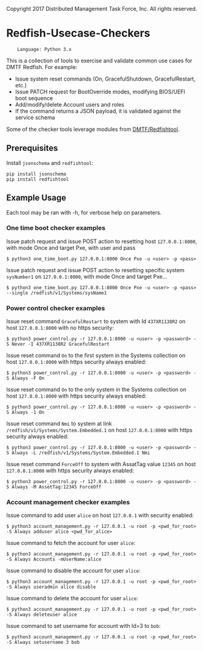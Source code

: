 
Copyright 2017 Distributed Management Task Force, Inc. All rights reserved.

# Redfish-Usecase-Checkers

        Language: Python 3.x
        
This is a collection of tools to exercise and validate common use cases for DMTF Redfish. For example:

* Issue system reset commands (On, GracefulShutdown, GracefulRestart, etc.)
* Issue PATCH request for BootOverride modes, modifying BIOS/UEFI boot sequence
* Add/modify/delete Account users and roles
* If the command returns a JSON payload, it is validated against the service schema

Some of the checker tools leverage modules from [DMTF/Redfishtool](https://github.com/DMTF/Redfishtool).

## Prerequisites

Install `jsonschema` and `redfishtool`:

```
pip install jsonschema
pip install redfishtool
```

## Example Usage

Each tool may be ran with -h, for verbose help on parameters.

### One time boot checker examples

Issue patch request and issue POST action to resetting host `127.0.0.1:8000`, with mode Once and target Pxe, with user and pass

```
$ python3 one_time_boot.py 127.0.0.1:8000 Once Pxe -u <user> -p <pass>
```

Issue patch request and issue POST action to resetting specific system `sysNumber1` on `127.0.0.1:8000`, with mode Once and target Pxe...

```
$ python3 one_time_boot.py 127.0.0.1:8000 Once Pxe -u <user> -p <pass> --single /redfish/v1/Systems/sysName1
```

### Power control checker examples

Issue reset command `GracefulRestart` to system with Id `437XR1138R2` on host `127.0.0.1:8000` with no https security:

```
$ python3 power_control.py -r 127.0.0.1:8000 -u <user> -p <password> -S Never -I 437XR1138R2 GracefulRestart
```

Issue reset command `On` to the first system in the Systems collection on host `127.0.0.1:8000` with https security always enabled:

```
$ python3 power_control.py -r 127.0.0.1:8000 -u <user> -p <password> -S Always -F On
```

Issue reset command `On` to the only system in the Systems collection on host `127.0.0.1:8000` with https security always enabled:

```
$ python3 power_control.py -r 127.0.0.1:8000 -u <user> -p <password> -S Always -1 On
```

Issue reset command `Nmi` to system at link `/redfish/v1/Systems/System.Embedded.1` on host `127.0.0.1:8000` with https security always enabled:

```
$ python3 power_control.py -r 127.0.0.1:8000 -u <user> -p <password> -S Always -L /redfish/v1/Systems/System.Embedded.1 Nmi
```

Issue reset command `ForceOff` to system with AssatTag value `12345` on host `127.0.0.1:8000` with https security always enabled:

```
$ python3 power_control.py -r 127.0.0.1:8000 -u <user> -p <password> -S Always -M AssetTag:12345 ForceOff
```


### Account management checker examples


Issue command to add user `alice` on host `127.0.0.1` with security enabled:
```
$ python3 account_management.py -r 127.0.0.1 -u root -p <pwd_for_root> -S Always adduser alice <pwd_for_alice>
```

Issue command to fetch the account for user `alice`:
```
$ python3 account_management.py -r 127.0.0.1 -u root -p <pwd_for_root> -S Always Accounts -mUserName:alice
```

Issue command to disable the account for user `alice`:
```
$ python3 account_management.py -r 127.0.0.1 -u root -p <pwd_for_root> -S Always useradmin alice disable
```

Issue command to delete the account for user `alice`:
```
$ python3 account_management.py -r 127.0.0.1 -u root -p <pwd_for_root> -S Always deleteuser alice
```

Issue command to set username for account with Id=3 to `bob`:
```
$ python3 account_management.py -r 127.0.0.1 -u root -p <pwd_for_root> -S Always setusername 3 bob
```
